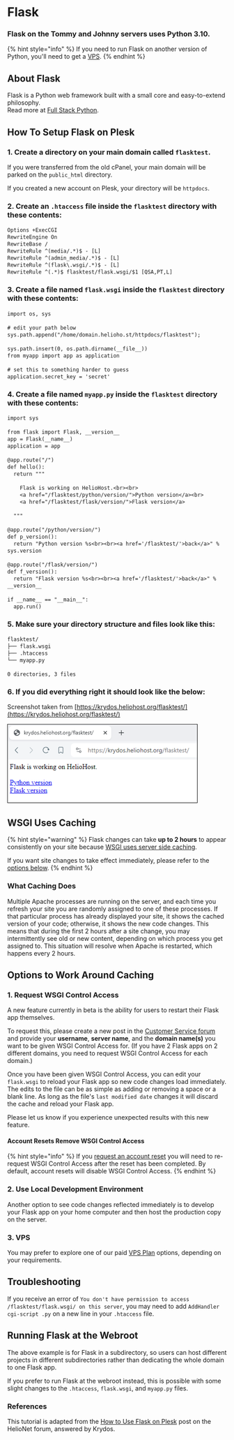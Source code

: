 # Flask

### Flask on the Tommy and Johnny servers uses Python 3.10. 

{% hint style="info" %} 
If you need to run Flask on another version of Python, you'll need to get a [VPS](https://heliohost.org/vps/).
{% endhint %}

## About Flask

Flask is a Python web framework built with a small core and easy-to-extend philosophy.  
Read more at [Full Stack Python](https://www.fullstackpython.com/flask.html).

## How To Setup Flask on Plesk

### 1. Create a directory on your main domain called `flasktest`.  

If you were transferred from the old cPanel, your main domain will be parked on the `public_html` directory.  

If you created a new account on Plesk, your directory will be `httpdocs`.

### 2. Create an `.htaccess` file inside the `flasktest` directory with these contents:

```text
Options +ExecCGI
RewriteEngine On
RewriteBase /
RewriteRule ^(media/.*)$ - [L]
RewriteRule ^(admin_media/.*)$ - [L]
RewriteRule ^(flask\.wsgi/.*)$ - [L]
RewriteRule ^(.*)$ flasktest/flask.wsgi/$1 [QSA,PT,L]
```

### 3. Create a file named `flask.wsgi` inside the `flasktest` directory with these contents:

```text
import os, sys

# edit your path below
sys.path.append("/home/domain.helioho.st/httpdocs/flasktest");

sys.path.insert(0, os.path.dirname(__file__))
from myapp import app as application

# set this to something harder to guess
application.secret_key = 'secret'
```

### 4. Create a file named `myapp.py` inside the `flasktest` directory with these contents:

```text
import sys

from flask import Flask, __version__
app = Flask(__name__)
application = app

@app.route("/")
def hello():
  return """

    Flask is working on HelioHost.<br><br>
    <a href="/flasktest/python/version/">Python version</a><br>
    <a href="/flasktest/flask/version/">Flask version</a>

  """

@app.route("/python/version/")
def p_version():
  return "Python version %s<br><br><a href='/flasktest/'>back</a>" % sys.version

@app.route("/flask/version/")
def f_version():
  return "Flask version %s<br><br><a href='/flasktest/'>back</a>" % __version__

if __name__ == "__main__":
  app.run()
```

### 5. Make sure your directory structure and files look like this:

```text
flasktest/
├── flask.wsgi
├── .htaccess
└── myapp.py

0 directories, 3 files
```

### 6. If you did everything right it should look like the below:

Screenshot taken from [https://krydos.heliohost.org/flasktest/](https://krydos.heliohost.org/flasktest/)

![](../.gitbook/assets/flask_test.png)

## WSGI Uses Caching

{% hint style="warning" %}
Flask changes can take **up to 2 hours** to appear consistently on your site because [WSGI uses server side caching](#wsgi-uses-caching).

If you want site changes to take effect immediately, please refer to the [options below](#options-to-work-around-caching).
{% endhint %}

### What Caching Does

Multiple Apache processes are running on the server, and each time you refresh your site you are randomly assigned to one of these processes. If that particular process has already displayed your site, it shows the cached version of your code; otherwise, it shows the new code changes. This means that during the first 2 hours after a site change, you may intermittently see old or new content, depending on which process you get assigned to. This situation will resolve when Apache is restarted, which happens every 2 hours.

## Options to Work Around Caching

### 1. Request WSGI Control Access

A new feature currently in beta is the ability for users to restart their Flask app themselves. 

To request this, please create a new post in the [Customer Service forum](https://helionet.org/index/forum/45-customer-service/?do=add) and provide your **username**, **server name**, and the **domain name(s)** you want to be given WSGI Control Access for. (If you have 2 Flask apps on 2 different domains, you need to request WSGI Control Access for each domain.)

Once you have been given WSGI Control Access, you can edit your `flask.wsgi` to reload your Flask app so new code changes load immediately. The edits to the file can be as simple as adding or removing a space or a blank line. As long as the file's `last modified date` changes it will discard the cache and reload your Flask app.

Please let us know if you experience unexpected results with this new feature.

#### Account Resets Remove WSGI Control Access

{% hint style="info" %}
If you [request an account reset](../faq.md#how-do-i-reset-my-hosting-account-to-start-fresh) you will need to re-request WSGI Control Access after the reset has been completed. By default, account resets will disable WSGI Control Access.
{% endhint %}

### 2. Use Local Development Environment

Another option to see code changes reflected immediately is to develop your Flask app on your home computer and then host the production copy on the server.

### 3. VPS

You may prefer to explore one of our paid [VPS Plan](https://heliohost.org/vps/) options, depending on your requirements.

## Troubleshooting

If you receive an error of `You don't have permission to access /flasktest/flask.wsgi/ on this server`, you may need to add `AddHandler cgi-script .py` on a new line in your `.htaccess` file.

## Running Flask at the Webroot

The above example is for Flask in a subdirectory, so users can host different projects in different subdirectories rather than dedicating the whole domain to one Flask app.

If you prefer to run Flask at the webroot instead, this is possible with some slight changes to the `.htaccess`, `flask.wsgi`, and `myapp.py` files.

### References

This tutorial is adapted from the [How to Use Flask on Plesk](https://helionet.org/index/topic/53856-how-to-use-flask-on-plesk/) post on the HelioNet forum, answered by Krydos.